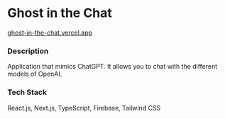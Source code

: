 # Ghost in the Chat

[ghost-in-the-chat.vercel.app](https://ghost-in-the-chat.vercel.app/)

### Description
Application that mimics ChatGPT. It allows you to chat with the different models of OpenAI.

### Tech Stack
React.js, Next.js, TypeScript, Firebase, Tailwind CSS
